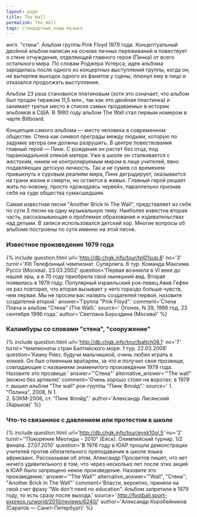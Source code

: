```yaml
---
layout: page
title: The Wall
permalink: The_Wall
tags: стандартные_ходы музыка
---
```

англ. "стена". Альбом группы Pink Floyd 1979 года. 
Концептуальный двойной альбом написан на основе личных переживаний и повествует о стене отчуждения, отделяющей главного героя (Пинка) от всего остального мира. По словам Роджера Уотерса, идея альбома зародилась после одного из концертных выступлений группы, когда он, не вытерпев выходок одного из фанатов у сцены, плюнул ему в лицо и отказался продолжать выступление.

Альбом 23 раза становился платиновым (хотя это означает, что альбом был продан тиражом 11,5 млн., так как это двойная пластинка) и занимает третье место в списке самых продаваемых в истории альбомов в США. В 1980 году альбом The Wall стал первым номером в чарте Billboard.

Концепция самого альбома — место человека в современном обществе. Стена как символ преграды между людьми, которую по задумке автора они должны разрушить. В центре повествования главный герой — Пинк. С рождения он растет без отца, под параноидальной опекой матери. Уже в школе он сталкивается с жестоким, никем не контролируемым миром в лице учителей, явно подавляющих детскую личность. Так и не сумев со временем привыкнуть к суровым реалиям мира, Пинк деградирует, оказывается на грани жизни и смерти, но остается в живых. Главный герой решает жить по-новому, просто «дожидаясь червей», параллельно признав себя на суде общества сумасшедшим.

Самая известная песня "Another Brick In The Wall", представляет из себя по сути 3 песни на одну музыкальную тему. Наиболее известна вторая часть, рассказывающая о проблемах образования и издевательствах над детьми. В записи использовался детский хор. Многие вопросы об альбоме построены по сути именно на этой песне.

### Известное произведение 1979 года 

{% include question.html
url='http://db.chgk.info/tour/tel01sup.8'
no='3'
turnir='XIII Телефонный чемпионат. Суперлига. 8 тур. Команда Максима Руссо (Москва). 23.03.2002'
question='Первая возникла в VI веке до нашей эры, а в 70 году приобрела свой нынешний вид. Вторая появилась в 1979 году. Популярный израильский рок-певец Авив Гефен не раз повторял, что вторая вызывает у него гораздо больше чувств, чем первая. Мы не просим вас назвать создателей первой, назовите создателей второй.'
answer='Группа "Pink Floyd".'
comment='Стена Плача и альбом "Стена" (The Wall).'
source=' Огонек, N 39, 1996 год, 23 сентября 1996 года.'
author='Светлана Бороздина (Москва)'
 %}

### Каламбуры со словами "стена", "сооружение" 

{% include question.html
url='http://db.chgk.info/tour/baltch08.1'
no='7'
turnir='Чемпионаты стран Балтийского моря. 1 тур. 22.03.2008'
question='Киану Ривз, будучи мальчишкой, очень любил играть в хоккей. Он был отменным вратарем, за что и получил свое прозвище, совпадающее с названием знаменитого произведения 1979 года. Назовите это прозвище.'
answer='"Стена"'
alternative_answer='"The wall" (можно без артикля)'
comment='Очень хорошо стоял на воротах; в 1979 г. вышел альбом "The wall" рок-группы "Пинк Флойд".'
source=' 1. "Полина", 2008, N 1. <br>    2. БЭКМ-2006, ст. "Пинк Флойд".'
author='Александр Лисянский (Харьков)'
 %}


### Что-то связанное с давлением или протестом в школе 

{% include question.html
url='http://db.chgk.info/tour/eysk10ol.5'
no='2'
turnir='"Покорение Меотиды - 2010" (Ейск). Олимпийский турнир. 1/2 финала. 27.07.2010'
question='В 1976 году в ЮАР прошли демонстрации учителей против обязательного преподавания в школе языка африкаанс. Рассказывая об этом, Александр Просветов пишет, что нет ничего удивительного в том, что через несколько лет после этих акций в ЮАР было запрещено некое произведение. Назовите это произведение.'
answer='"The Wall"'
alternative_answer='"Wall", "Стена"; "Another Brick In The Wall"'
comment='Власти, вероятно, приняли на свой счет фразу "We don\'t need no education". Альбом запретили в 1979 году, то есть сразу после выхода.'
source=' http://football.sport-express.ru/world/2010/reviews/6240/'
author='Александр Коробейников (Саратов — Санкт-Петербург)'
 %}



 